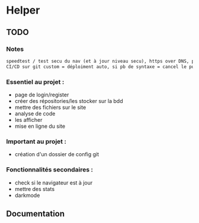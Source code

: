 # Helper

## TODO

### Notes

```md
speedtest / test secu du nav (et à jour niveau secu), https over DNS, proxi, monitoring
CI/CD sur git custom = déploiment auto, si pb de syntaxe = cancel le push
```

### Essentiel au projet :

- page de login/register
- créer des répositories/les stocker sur la bdd
- mettre des fichiers sur le site
- analyse de code
- les afficher
- mise en ligne du site

### Important au projet :

- création d'un dossier de config git

### Fonctionnalités secondaires :

- check si le navigateur est à jour
- mettre des stats
- darkmode

## Documentation
